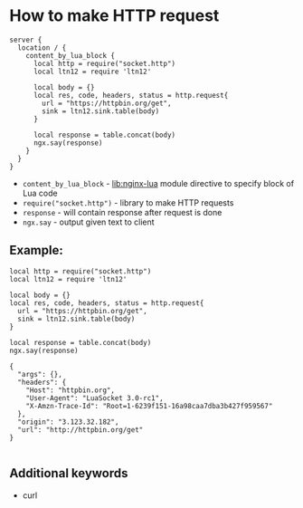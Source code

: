 # How to make HTTP request

```nginx
server {
  location / {
    content_by_lua_block {
      local http = require("socket.http")
      local ltn12 = require 'ltn12'
      
      local body = {}
      local res, code, headers, status = http.request{
        url = "https://httpbin.org/get",
        sink = ltn12.sink.table(body)
      }
      
      local response = table.concat(body)
      ngx.say(response)
    }
  }
}
```

- `content_by_lua_block` - [lib:nginx-lua](/nginx-lua/how-to-install-nginx-lua-module-in-ubuntu-ubuntuversion) module directive to specify block of Lua code
- `require("socket.http")` - library to make HTTP requests
- `response` - will contain response after request is done
- `ngx.say` - output given text to client

## Example: 
```nginx
local http = require("socket.http")
local ltn12 = require 'ltn12'

local body = {}
local res, code, headers, status = http.request{
  url = "https://httpbin.org/get",
  sink = ltn12.sink.table(body)
}

local response = table.concat(body)
ngx.say(response)
```
```
{
  "args": {}, 
  "headers": {
    "Host": "httpbin.org", 
    "User-Agent": "LuaSocket 3.0-rc1", 
    "X-Amzn-Trace-Id": "Root=1-6239f151-16a98caa7dba3b427f959567"
  }, 
  "origin": "3.123.32.182", 
  "url": "http://httpbin.org/get"
}


```

## Additional keywords
- curl

